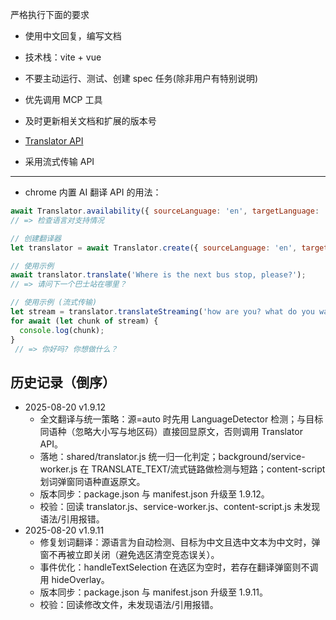 <!------------------------------------------------------------------------------------
   Add Rules to this file or a short description and have Kiro refine them for you:
------------------------------------------------------------------------------------->

严格执行下面的要求

- 使用中文回复，编写文档

- 技术栈：vite + vue

- 不要主动运行、测试、创建 spec 任务(除非用户有特别说明)

- 优先调用 MCP 工具

- 及时更新相关文档和扩展的版本号

- [Translator API](https://developer.chrome.google.cn/docs/ai/translator-api?hl=zh-cn#get_started)

- 采用流式传输 API

---

- chrome 内置 AI 翻译 API 的用法：

```js
await Translator.availability({ sourceLanguage: 'en', targetLanguage: 'zh' });
// => 检查语言对支持情况

// 创建翻译器
let translator = await Translator.create({ sourceLanguage: 'en', targetLanguage: 'zh' });

// 使用示例
await translator.translate('Where is the next bus stop, please?');
// => 请问下一个巴士站在哪里？

// 使用示例 (流式传输)
let stream = translator.translateStreaming('how are you? what do you want to do?');
for await (let chunk of stream) {
  console.log(chunk);
}
 // => 你好吗? 你想做什么？
```

## 历史记录（倒序）
- 2025-08-20 v1.9.12
  - 全文翻译与统一策略：源=auto 时先用 LanguageDetector 检测；与目标同语种（忽略大小写与地区码）直接回显原文，否则调用 Translator API。
  - 落地：shared/translator.js 统一归一化判定；background/service-worker.js 在 TRANSLATE_TEXT/流式链路做检测与短路；content-script 划词弹窗同语种直返原文。
  - 版本同步：package.json 与 manifest.json 升级至 1.9.12。
  - 校验：回读 translator.js、service-worker.js、content-script.js 未发现语法/引用报错。
- 2025-08-20 v1.9.11
  - 修复划词翻译：源语言为自动检测、目标为中文且选中文本为中文时，弹窗不再被立即关闭（避免选区清空竞态误关）。
  - 事件优化：handleTextSelection 在选区为空时，若存在翻译弹窗则不调用 hideOverlay。
  - 版本同步：package.json 与 manifest.json 升级至 1.9.11。
  - 校验：回读修改文件，未发现语法/引用报错。

